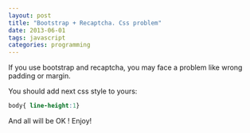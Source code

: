 ```yaml
---
layout: post
title: "Bootstrap + Recaptcha. Css problem"
date: 2013-06-01
tags: javascript
categories: programming
---
```

If you use bootstrap and recaptcha, you may face a problem like wrong padding or margin.

You should add next css style to yours:

```css
body{ line-height:1}
```

And all will be OK ! Enjoy!